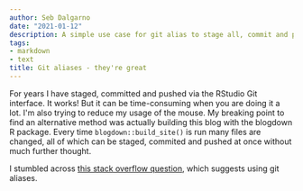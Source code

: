 ```yaml
---
author: Seb Dalgarno
date: "2021-01-12"
description: A simple use case for git alias to stage all, commit and push from RStudio terminal.
tags:
- markdown
- text
title: Git aliases - they're great
---
```


For years I have staged, committed and pushed via the RStudio Git interface. It works! But it can be time-consuming when you are doing it a lot. I'm also trying to reduce my usage of the mouse. My breaking point to find an alternative method was actually building this blog with the blogdown R package. Every time `blogdown::build_site()` is run many files are changed, all of which can be staged, commited and pushed at once without much further thought. 

I stumbled across [this stack overflow question](https://stackoverflow.com/questions/2419249/how-can-i-stage-and-commit-all-files-including-newly-added-files-using-a-singl), which suggests using git aliases. 